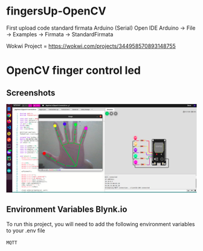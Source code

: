 # fingersUp-OpenCV

First upload code standard firmata Arduino (Serial)
Open IDE Arduino -> File -> Examples -> Firmata -> StandardFirmata

Wokwi Project = https://wokwi.com/projects/344958570893148755

# OpenCV finger control led


## Screenshots

![App Screenshot](Docs/Images/Dashboard.png)


## Environment Variables Blynk.io

To run this project, you will need to add the following environment variables to your .env file

`MQTT`


